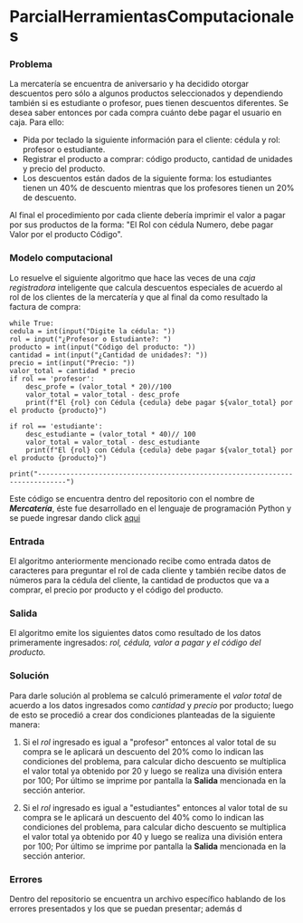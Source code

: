# ParcialHerramientasComputacionales

### Problema
 La mercatería se encuentra de aniversario y ha decidido otorgar descuentos pero sólo a algunos productos seleccionados y dependiendo también si es estudiante o profesor, pues tienen descuentos diferentes. Se desea saber entonces por cada compra cuánto debe pagar el usuario en caja. Para ello:
 
- Pida por teclado la siguiente información para el cliente: cédula y rol: profesor o estudiante.
- Registrar el producto a comprar: código producto, cantidad de unidades y precio del producto.
- Los descuentos están dados de la siguiente forma: los estudiantes tienen un 40% de descuento mientras que los profesores tienen un 20% de descuento.

Al final el procedimiento por cada cliente debería imprimir el valor a pagar por sus productos de la forma: "El Rol con cédula Numero, debe pagar Valor por el producto Código".

### Modelo computacional

Lo resuelve el siguiente algoritmo que hace las veces  de una *caja registradora* inteligente que calcula descuentos especiales de acuerdo al rol de los clientes de la mercatería y que al final da como resultado la factura de compra: 

    while True:
    cedula = int(input("Digite la cédula: "))
    rol = input("¿Profesor o Estudiante?: ")
    producto = int(input("Código del producto: "))
    cantidad = int(input("¿Cantidad de unidades?: "))
    precio = int(input("Precio: "))
    valor_total = cantidad * precio
    if rol == 'profesor':
        desc_profe = (valor_total * 20)//100
        valor_total = valor_total - desc_profe
        print(f"El {rol} con Cédula {cedula} debe pagar ${valor_total} por el producto {producto}")

    if rol == 'estudiante':
        desc_estudiante = (valor_total * 40)// 100
        valor_total = valor_total - desc_estudiante
        print(f"El {rol} con Cédula {cedula} debe pagar ${valor_total} por el producto {producto}")
        
    print("-----------------------------------------------------------------------------")
  Este código se encuentra dentro del repositorio con el nombre de ***Mercatería***, éste fue desarrollado en el lenguaje de programación Python y se puede ingresar dando click [aqui](https://github.com/Deaf2234/ParcialHerramientasComputacionales/blob/master/Mercater%C3%ADa.py)

### Entrada
El algoritmo anteriormente mencionado recibe como entrada datos de caracteres para preguntar el rol de cada cliente y también recibe datos de números para la cédula del cliente, la cantidad de productos que va a comprar, el precio por producto y el código del producto.

### Salida
El algoritmo emite los siguientes datos como resultado de los datos primeramente ingresados: *rol, cédula, valor a pagar y el código del producto.*

### Solución
Para darle solución al problema se calculó primeramente el *valor total* de acuerdo a los datos ingresados como *cantidad* y *precio* por producto; luego de esto se procedió a crear dos condiciones planteadas de la siguiente manera:

 1. Si el *rol* ingresado es igual a "profesor" entonces al valor total de su compra se le aplicará un descuento del 20% como lo indican las condiciones del problema, para calcular dicho descuento se multiplica el valor total ya obtenido por 20 y luego se realiza una división entera por 100; Por último se imprime por pantalla la **Salida** mencionada en la sección anterior.

 2. Si el *rol* ingresado es igual a "estudiantes" entonces al valor total de su compra se le aplicará un descuento del 40% como lo indican las condiciones del problema, para calcular dicho descuento se multiplica el valor total ya obtenido por 40 y luego se realiza una división entera por 100; Por último se imprime por pantalla la **Salida** mencionada en la sección anterior.

### Errores
Dentro del repositorio se encuentra un archivo específico hablando de los errores presentados y los que se puedan presentar; además d

<!--stackedit_data:
eyJoaXN0b3J5IjpbLTU1MTkzOTE2NywtMjEyNjQ0NDEyNSwtMT
ExNDI4MTM4M119
-->